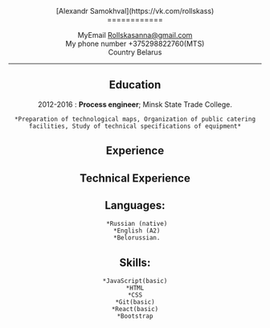 <center>[Alexandr Samokhval](https://vk.com/rollskass)<center>
============

MyEmail                        Rollskasanna@gmail.com</br>
My phone number                +375298822760(MTS)</br>
Country                        Belarus</br>
-------------------     ----------------------------

Education
---------

2012-2016 
:   **Process engineer**; Minsk State Trade College.

    *Preparation of technological maps, Organization of public catering facilities, Study of technical specifications of equipment*

Experience
----------


Technical Experience
--------------------




Languages:
----------

     *Russian (native)
     *English (A2)
     *Belorussian.

Skills:
-------

    *JavaScript(basic)
    *HTML
    *CSS
    *Git(basic)
    *React(basic)
    *Bootstrap
